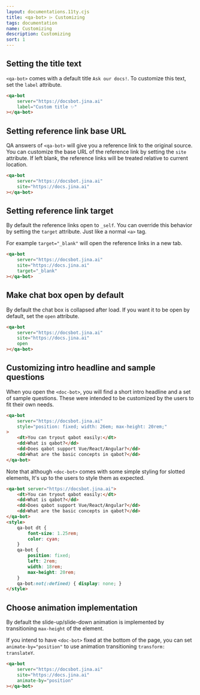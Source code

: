 ```yaml
---
layout: documentations.11ty.cjs
title: <qa-bot> ⌲ Customizing
tags: documentation
name: Customizing
description: Customizing
sort: 1
---
```

## Setting the title text
`<qa-bot>` comes with a default title `Ask our docs!`. To customize this text, set the `label` attribute.
```html
<qa-bot
    server="https://docsbot.jina.ai"
    label="Custom title ✨"
></qa-bot>
```
## Setting reference link base URL
QA answers of `<qa-bot>` will give you a reference link to the original source.
You can customize the base URL of the reference link by setting the `site` attribute. 
If left blank, the reference links will be treated relative to current location. 
```html
<qa-bot
    server="https://docsbot.jina.ai"
    site="https://docs.jina.ai"
></qa-bot>
```

## Setting reference link target
By default the reference links open to `_self`. You can override this behavior by setting the `target` attribute. Just like a normal `<a>` tag.

For example `target="_blank"` will open the reference links in a new tab.
```html
<qa-bot
    server="https://docsbot.jina.ai"
    site="https://docs.jina.ai"
    target="_blank"
></qa-bot>
```

## Make chat box open by default
By default the chat box is collapsed after load. If you want it to be open by default, set the `open` attribute.

```html
<qa-bot
    server="https://docsbot.jina.ai"
    site="https://docs.jina.ai"
    open
></qa-bot>
```

## Customizing intro headline and sample questions
When you open the `<doc-bot>`, you will find a short intro headline and a set of sample questions.
These were intended to be customized by the users to fit their own needs.
```html
<qa-bot
    server="https://docsbot.jina.ai"    
    style="position: fixed; width: 26em; max-height: 20rem;"
>
    <dt>You can tryout qabot easily:</dt>
    <dd>What is qabot?</dd>
    <dd>Does qabot support Vue/React/Angular?</dd>
    <dd>What are the basic concepts in qabot?</dd>
</qa-bot>
```
Note that although `<doc-bot>` comes with some simple styling for slotted elements, It's up to the users to style them as expected.

```html
<qa-bot server="https://docsbot.jina.ai">
    <dt>You can tryout qabot easily:</dt>
    <dd>What is qabot?</dd>
    <dd>Does qabot support Vue/React/Angular?</dd>
    <dd>What are the basic concepts in qabot?</dd>
</qa-bot>
<style>
    qa-bot dt {
        font-size: 1.25rem;
        color: cyan;
    }
    qa-bot {
        position: fixed; 
        left: 2rem; 
        width: 18rem; 
        max-height: 20rem;
    }
    qa-bot:not(:defined) { display: none; }
</style>
```
## Choose animation implementation
By default the slide-up/slide-down animation is implemented by transitioning `max-height` of the element.

If you intend to have `<doc-bot>` fixed at the bottom of the page, you can set `animate-by="position"` to use animation transitioning `transform: translateY`.

```html
<qa-bot
    server="https://docsbot.jina.ai"
    site="https://docs.jina.ai"
    animate-by="position"
></qa-bot>
```

<qa-bot server="https://docsbot.jina.ai" label="Ask me about Jina ✨" site="https://docs.jina.ai" open animate-by="position">
    <dt>You can tryout qabot easily:</dt>
    <dd>What is qabot?</dd>
    <dd>Does qabot support Vue/React/Angular?</dd>
    <dd>What are the basic concepts in qabot?</dd>
</qa-bot>

<style>
    qa-bot dt {
        font-size: 1.25rem;
        color: cyan;
    }
    qa-bot {
        position: fixed; 
        left: 2rem; 
        width: 18rem; 
        max-height: 20rem;
    }
    qa-bot:not(:defined) { display: none; }
</style>
